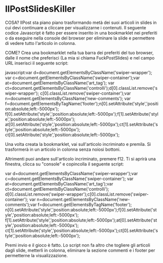 # IlPostSlidesKiller
COSA?
IlPost sta piano piano trasformando metà dei suoi articoli in slides in cui devi continuare a cliccare per visualizzarne i contenuti.
Il seguente codice Javascript è fatto per essere inserito in una bookmarklet nei preferiti o da eseguire nella console del browser per
eliminare la slide e permettere di vedere tutto l'articolo in colonna.

COME?
Crea una bookmarklet nella tua barra dei preferiti del tuo browser, dalle il nome che preferisci (La mia si chiama FuckPostSlides) e
nel campo URL inserisci il seguente script:

javascript:var d=document.getElementsByClassName('swiper-wrapper');
var c=document.getElementsByClassName('swiper-container');var at=document.getElementsByClassName('art_tag');
var ct=document.getElementsByClassName('controlli');d[0].classList.remove('swiper-wrapper');
c[0].classList.remove('swiper-container');var n=document.getElementsByClassName('new-comments');
var f=document.getElementsByTagName('footer');n[0].setAttribute('style','position:absolute;left:-5000px');
f[0].setAttribute('style','position:absolute;left:-5000px');f[1].setAttribute('style','position:absolute;left:-5000px');
at[0].setAttribute('style','position:absolute;left:-5000px');ct[1].setAttribute('style','position:absolute;left:-5000px');
ct[0].setAttribute('style','position:absolute;left:-5000px');

Una volta creata la bookmarklet, vai sull'articolo incriminato e premila. Si trasformerà in un articolo in colonna senza noiosi bottoni.

Altrimenti puoi andare sull'articolo incriminato, premere f12. Ti si aprirà una finestra, clicca su "console" e copincolla il seguente script:

var d=document.getElementsByClassName('swiper-wrapper');var c=document.getElementsByClassName('swiper-container');
var at=document.getElementsByClassName('art_tag');var ct=document.getElementsByClassName('controlli');
d[0].classList.remove('swiper-wrapper');c[0].classList.remove('swiper-container');
var n=document.getElementsByClassName('new-comments');var f=document.getElementsByTagName('footer');
n[0].setAttribute('style','position:absolute;left:-5000px');f[0].setAttribute('style','position:absolute;left:-5000px');
f[1].setAttribute('style','position:absolute;left:-5000px');at[0].setAttribute('style','position:absolute;left:-5000px');
ct[1].setAttribute('style','position:absolute;left:-5000px');ct[0].setAttribute('style','position:absolute;left:-5000px');

Premi invio e il gioco è fatto.
Lo script non fa altro che togliere gli articoli dagli slide, metterli in colonna, eliminare la sezione commenti e i footer per permetterne la visualizzazione.
